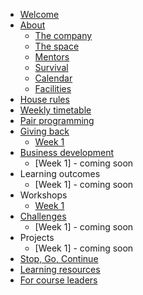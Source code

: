 * [Welcome](README.md)
* [About](about/README.md)
   * [The company](about/company.md)
   * [The space](about/space.md)
   * [Mentors](about/mentors.md)
   * [Survival](about/money.md)
   * [Calendar](about/schedule.md)
   * [Facilities](about/facilities.md)
* [House rules](rules/house-rules.md)
* [Weekly timetable](rules/classroom-schedule.md)
* [Pair programming](pair-programming.md)
* [Giving back](giving/README.md)
   * [Week 1](giving/week1.md)   
* [Business development](business/README.md)
   * [Week 1] - coming soon   
* Learning outcomes
   * [Week 1] - coming soon   
* Workshops
   * [Week 1](workshops/week1.md)
* [Challenges](challenges/README.md)
   * [Week 1] - coming soon
* Projects
   * [Week 1] - coming soon
* [Stop, Go, Continue](sgc/README.md)  
* [Learning resources](resources.md)  
* [For course leaders](leaders/README.md)  
